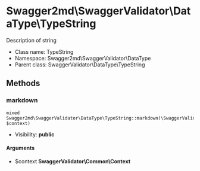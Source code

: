 Swagger2md\SwaggerValidator\DataType\TypeString
===============

Description of string




* Class name: TypeString
* Namespace: Swagger2md\SwaggerValidator\DataType
* Parent class: SwaggerValidator\DataType\TypeString







Methods
-------


### markdown

    mixed Swagger2md\SwaggerValidator\DataType\TypeString::markdown(\SwaggerValidator\Common\Context $context)





* Visibility: **public**


#### Arguments
* $context **SwaggerValidator\Common\Context**



